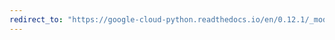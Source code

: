 ```yaml
---
redirect_to: "https://google-cloud-python.readthedocs.io/en/0.12.1/_modules/gcloud/bigtable/table.html"
---
```

